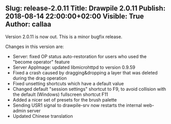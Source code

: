 Slug: release-2.0.11
Title: Drawpile 2.0.11
Publish: 2018-08-14 22:00:00+02:00
Visible: True
Author: callaa
---
Version 2.0.11 is now out. This is a minor bugfix release.

Changes in this version are:

 * Server: fixed OP status auto-restoration for users who used the "become operator" feature
 * Server AppImage: updated libmicrohttpd to version 0.9.59
 * Fixed a crash caused by dragging&dropping a layer that was deleted during the drag operation
 * Fixed unsetting shortcuts which have a default value
 * Changed default "session settings" shortcut to F9, to avoid collision with the default (Windows) fullscreen shortcut F11
 * Added a nicer set of presets for the brush palette
 * Sending USR1 signal to drawpile-srv now restarts the internal web-admin server
 * Updated Chinese translation

